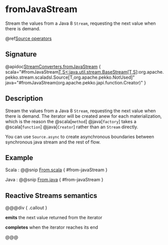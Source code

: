 # fromJavaStream

Stream the values from a Java 8 `Stream`, requesting the next value when there is demand.

@ref[Source operators](../index.md#source-operators)

## Signature

@apidoc[StreamConverters.fromJavaStream](StreamConverters$) { scala="#fromJavaStream[T,S&lt;:java.util.stream.BaseStream[T,S]](stream:()=&gt;java.util.stream.BaseStream[T,S]):org.apache.pekko.stream.scaladsl.Source[T,org.apache.pekko.NotUsed]" java="#fromJavaStream(org.apache.pekko.japi.function.Creator)" }


## Description

Stream the values from a Java 8 `Stream`, requesting the next value when there is demand. The iterator will be created anew
for each materialization, which is the reason the @scala[`method`] @java[`factory`] takes a @scala[`function`] @java[`Creator`] rather than an `Stream` directly.

You can use `Source.async` to create asynchronous boundaries between synchronous java stream and the rest of flow.

## Example
 
Scala
:   @@snip [From.scala](/akka-docs/src/test/scala/docs/stream/operators/source/From.scala) { #from-javaStream }

Java
:   @@snip [From.java](/akka-docs/src/test/java/jdocs/stream/operators/source/From.java) { #from-javaStream }


## Reactive Streams semantics

@@@div { .callout }

**emits** the next value returned from the iterator

**completes** when the iterator reaches its end

@@@

